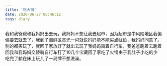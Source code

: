```yaml
---
title: '吃火锅'
date: 2020-06-27 08:46:12
tags: diary
---
```

我和我爸爸和我妈妈出去玩，我妈妈不想让我去超市，因为超市是中风险地区我偏偏要去就去了，我到了海鲜区灵光一闪就说妈妈能不能买点鱿鱼，我妈妈同意了。别的都买玩了，就回了家放好了就出去玩了我妈妈骑着自行车，我爸爸跑着去跑着回我和我妈妈交替骑自行车打了10几个宝藏回了家吃了火锅由于我肚子小吃的少吃完了躺在床上玩儿了一局牌不想洗澡。
